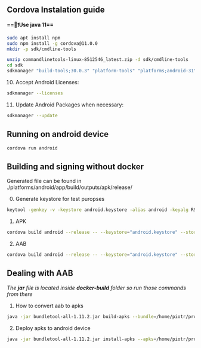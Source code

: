 ## Cordova Instalation guide
**==🔴❗Use java 11==**

``` bash
sudo apt install npm
sudo npm install -g cordova@11.0.0
mkdir -p sdk/cmdline-tools

unzip commandlinetools-linux-8512546_latest.zip -d sdk/cmdline-tools
cd sdk
sdkmanager "build-tools;30.0.3" "platform-tools" "platforms;android-31"

```

10.  Accept Android Licenses:
``` bash
sdkmanager --licenses
```
11.  Update Android Packages when necessary:
``` bash
sdkmanager --update
```


## Running on android device
``` bash
cordova run android
```
## Building and signing without docker
Generated file can be found in ./platforms/android/app/build/outputs/apk/release/

0) Generate keystore for test puropses
``` bash
keytool -genkey -v -keystore android.keystore -alias android -keyalg RSA -keysize 2048 -validity 10000
```

1) APK
``` bash
cordova build android --release -- --keystore="android.keystore" --storePassword=Test1234 --alias=android --password=Test1234 --packageType=apk
```
2) AAB
``` bash
cordova build android --release -- --keystore="android.keystore" --storePassword=Test1234 --alias=android --password=Test1234 --packageType=bundle
```
## Dealing with AAB
*The **jar** file is located inside **docker-build** folder so run those commands from there*
1) How to convert aab to apks

``` bash
java -jar bundletool-all-1.11.2.jar build-apks --bundle=/home/piotr/projects/os2faktor-mobile-client/docker-build/output/app-release.aab --output=/home/piotr/projects/os2faktor-mobile-client/docker-build/output/app-release.apks
```
	
2) Deploy apks to android device
``` bash
java -jar bundletool-all-1.11.2.jar install-apks --apks=/home/piotr/projects/os2faktor-mobile-client/docker-build/output/app-release.apks
```
